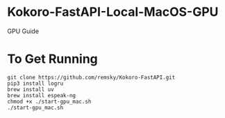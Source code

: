 # Kokoro-FastAPI-Local-MacOS-GPU
GPU Guide

# To Get Running
```
git clone https://github.com/remsky/Kokoro-FastAPI.git
pip3 install logru
brew install uv
brew install espeak-ng
chmod +x ./start-gpu_mac.sh
./start-gpu_mac.sh
```
